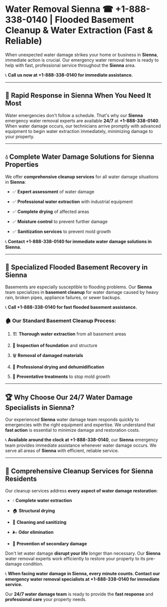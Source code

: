 # Water Removal Sienna ☎ +1-888-338-0140 | Flooded Basement Cleanup & Water Extraction (Fast & Reliable)

When unexpected water damage strikes your home or business in **Sienna**, immediate action is crucial. Our emergency water removal team is ready to help with fast, professional service throughout the **Sienna** area. 

📞 **Call us now at +1-888-338-0140 for immediate assistance.**
---
## 🚀 Rapid Response in Sienna When You Need It Most
Water emergencies don't follow a schedule. That's why our **Sienna** emergency water removal experts are available **24/7** at **+1-888-338-0140**. When water damage occurs, our technicians arrive promptly with advanced equipment to begin water extraction immediately, minimizing damage to your property.
---
## 💧 Complete Water Damage Solutions for Sienna Properties
We offer **comprehensive cleanup services** for all water damage situations in **Sienna**:
- ✅ **Expert assessment** of water damage  
- ✅ **Professional water extraction** with industrial equipment  
- ✅ **Complete drying** of affected areas  
- ✅ **Moisture control** to prevent further damage  
- ✅ **Sanitization services** to prevent mold growth  
📞 **Contact +1-888-338-0140 for immediate water damage solutions in Sienna.**
---
## 🌊 Specialized Flooded Basement Recovery in Sienna
Basements are especially susceptible to flooding problems. Our **Sienna** team specializes in **basement cleanup** for water damage caused by heavy rain, broken pipes, appliance failures, or sewer backups. 
📞 **Call +1-888-338-0140 for fast flooded basement assistance.**
### 🏚️ Our Standard Basement Cleanup Process:
1. 🏗️ **Thorough water extraction** from all basement areas  
2. 🔎 **Inspection of foundation** and structure  
3. 🗑️ **Removal of damaged materials**  
4. 💨 **Professional drying and dehumidification**  
5. 🚫 **Preventative treatments** to stop mold growth  
---
## 🏆 Why Choose Our 24/7 Water Damage Specialists in Sienna?
Our experienced **Sienna** water damage team responds quickly to emergencies with the right equipment and expertise. We understand that **fast action** is essential to minimize damage and restoration costs.
📞 **Available around the clock at +1-888-338-0140**, our **Sienna** emergency team provides immediate assistance whenever water damage occurs. We serve all areas of **Sienna** with efficient, reliable service.
---
## 🧹 Comprehensive Cleanup Services for Sienna Residents
Our cleanup services address **every aspect of water damage restoration**:
- 💧 **Complete water extraction**  
- 🏠 **Structural drying**  
- 🧼 **Cleaning and sanitizing**  
- 🌬️ **Odor elimination**  
- 🚫 **Prevention of secondary damage**  
Don't let water damage **disrupt your life** longer than necessary. Our **Sienna** water removal experts work efficiently to restore your property to its pre-damage condition.
📞 **When facing water damage in Sienna, every minute counts. Contact our emergency water removal specialists at +1-888-338-0140 for immediate service.**
Our **24/7 water damage team** is ready to provide the **fast response** and **professional care** your property needs.
